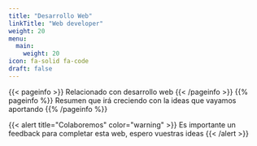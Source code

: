 ```yaml
---
title: "Desarrollo Web"
linkTitle: "Web developer"
weight: 20
menu:
  main:
    weight: 20
icon: fa-solid fa-code
draft: false
---
```


{{< pageinfo >}}
Relacionado con desarrollo web
{{< /pageinfo >}}
{{% pageinfo %}}
Resumen que irá creciendo con la ideas que vayamos aportando 
{{% /pageinfo %}}

{{< alert title="Colaboremos" color="warning" >}}
Es importante un feedback para completar esta web, espero vuestras ideas
{{< /alert >}}

